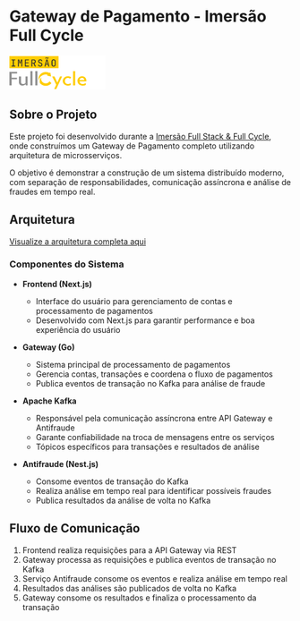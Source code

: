 # Gateway de Pagamento - Imersão Full Cycle

![Imersão Full Stack && Full Cycle](./fullcycle.png "Imersão FullCycle")

## Sobre o Projeto

Este projeto foi desenvolvido durante a [Imersão Full Stack & Full Cycle](https://imersao.fullcycle.com.br/evento/), onde construímos um Gateway de Pagamento completo utilizando arquitetura de microsserviços.

O objetivo é demonstrar a construção de um sistema distribuído moderno, com separação de responsabilidades, comunicação assíncrona e análise de fraudes em tempo real.

## Arquitetura

[Visualize a arquitetura completa aqui](https://link.excalidraw.com/readonly/Nrz6WjyTrn7IY8ZkrZHy)

### Componentes do Sistema

- **Frontend (Next.js)**
  - Interface do usuário para gerenciamento de contas e processamento de pagamentos
  - Desenvolvido com Next.js para garantir performance e boa experiência do usuário

- **Gateway (Go)**
  - Sistema principal de processamento de pagamentos
  - Gerencia contas, transações e coordena o fluxo de pagamentos
  - Publica eventos de transação no Kafka para análise de fraude

- **Apache Kafka**
  - Responsável pela comunicação assíncrona entre API Gateway e Antifraude
  - Garante confiabilidade na troca de mensagens entre os serviços
  - Tópicos específicos para transações e resultados de análise

- **Antifraude (Nest.js)**
  - Consome eventos de transação do Kafka
  - Realiza análise em tempo real para identificar possíveis fraudes
  - Publica resultados da análise de volta no Kafka

## Fluxo de Comunicação

1. Frontend realiza requisições para a API Gateway via REST
2. Gateway processa as requisições e publica eventos de transação no Kafka
3. Serviço Antifraude consome os eventos e realiza análise em tempo real
4. Resultados das análises são publicados de volta no Kafka
5. Gateway consome os resultados e finaliza o processamento da transação
